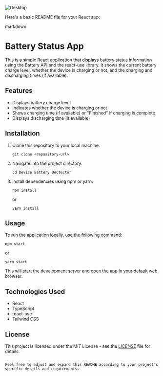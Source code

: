 ![Desktop](https://media.licdn.com/dms/image/D4D12AQGkRh_DmHvbHw/article-cover_image-shrink_423_752/0/1707681642183?e=1713398400&v=beta&t=XVpJX5jrainGX5ycpFfIJWE9cS7UiN-Xr-O8yJ5aRPc)

Here's a basic README file for your React app:

markdown
# Battery Status App

This is a simple React application that displays battery status information using the Battery API and the react-use library. It shows the current battery charge level, whether the device is charging or not, and the charging and discharging times (if available).

## Features

- Displays battery charge level
- Indicates whether the device is charging or not
- Shows charging time (if available) or "Finished" if charging is complete
- Displays discharging time (if available)

## Installation

1. Clone this repository to your local machine:

   ```
   git clone <repository-url>
   ```

2. Navigate into the project directory:

   ```
   cd Device Battery Dectector
   ```

3. Install dependencies using npm or yarn:

   ```
   npm install
   ```
   or
   ```
   yarn install
   ```

## Usage

To run the application locally, use the following command:

```
npm start
```
or
```
yarn start
```

This will start the development server and open the app in your default web browser.

## Technologies Used

- React
- TypeScript
- react-use
- Tailwind CSS

## License

This project is licensed under the MIT License - see the [LICENSE](LICENSE) file for details.
```

Feel free to adjust and expand this README according to your project's specific details and requirements.
